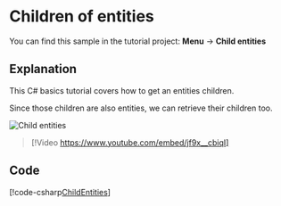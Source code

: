 # Children of entities
You can find this sample in the tutorial project: **Menu** &rarr; **Child entities**

## Explanation
This C# basics tutorial covers how to get an entities children.

Since those children are also entities, we can retrieve their children too.

![Child entities](media/child-entities.webp)

> [!Video https://www.youtube.com/embed/jf9x__cbiqI]

## Code

[!code-csharp[ChildEntities](../../../../stride/samples/Tutorials/CSharpBeginner/CSharpBeginner/CSharpBeginner.Game/Code/ChildEntitiesDemo.cs)]
